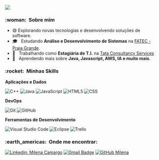
![](https://komarev.com/ghpvc/?username=VanessaSwerts&color=006bed)

<h3> :woman: &nbsp;Sobre mim </h3>

- :smile:  Explorando novas tecnologias e desenvolvendo soluções de software.
- 🎓 &nbsp; Estudando **Análise e Desenvolvimento de Sistemas** na <a href="link da sua faculdade">FATEC - Praia Grande</a>.
- 💼 &nbsp; Trabalhando como **Estagiária de T.I.** na <a href="https://www.tcs.com/">Tata Consultancy Services</a>
- 🌱 &nbsp; Aprendendo mais sobre **Java, Javascript, AWS, IA e muito mais**.

<h3> :rocket: &nbsp;Minhas Skills </h3>

**Aplicações e Dados**

  ![C++](https://img.shields.io/badge/-C++-333333?style=flat&logo=C%2B%2B&logoColor=00599C)
  ![Java](https://img.shields.io/badge/-Java-333333?style=flat&logo=Java&logoColor=007396)
  ![JavaScript](https://img.shields.io/badge/-JavaScript-333333?style=flat&logo=javascript)
  ![HTML5](https://img.shields.io/badge/-HTML5-333333?style=flat&logo=HTML5)
  ![CSS](https://img.shields.io/badge/-CSS-333333?style=flat&logo=CSS3&logoColor=1572B6)


**DevOps**

  ![Git](https://img.shields.io/badge/-Git-333333?style=flat&logo=git)
  ![GitHub](https://img.shields.io/badge/-GitHub-333333?style=flat&logo=github)

**Ferramentas de Desenvolvimento**

  ![Visual Studio Code](https://img.shields.io/badge/-Visual%20Studio%20Code-333333?style=flat&logo=visual-studio-code&logoColor=007ACC)
  ![Eclipse](https://img.shields.io/badge/-Eclipse-333333?style=flat&logo=eclipse-ide&logoColor=2C2255)
  ![Trello](https://img.shields.io/badge/-Trello-333333?style=flat&logo=trello&logoColor=007ACC)
  


<h3> :earth_americas: &nbsp;Onde me encontrar: </h3> 

[![Linkedin: Milena Camargo](https://img.shields.io/badge/-mimargo-blue?style=flat-square&logo=Linkedin&logoColor=white&link=https://www.linkedin.com/in/mimargo/)](https://www.linkedin.com/in/mimargo/)
[![Gmail Badge](https://img.shields.io/badge/-seuemail@email.com-006bed?style=flat-square&logo=Gmail&logoColor=white&link=mailto:mica.margo1997@gmail.com)](mailto:mica.margo1997@gmail.com)
[![GitHub Milena]( https://img.shields.io/github/followers/VanessaSwerts?label=follow&style=social)](https://github.com/MiAfrokiB)
